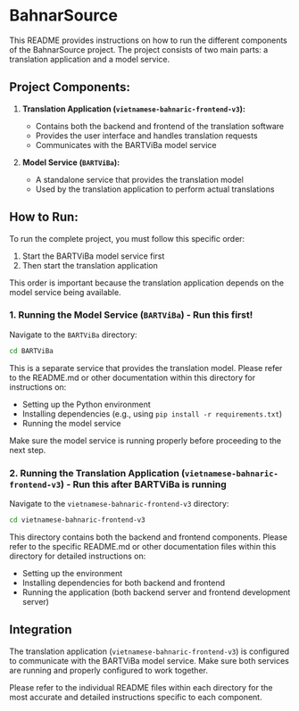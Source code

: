 # BahnarSource

This README provides instructions on how to run the different components of the BahnarSource project. The project consists of two main parts: a translation application and a model service.

## Project Components:

1. **Translation Application (`vietnamese-bahnaric-frontend-v3`):** 
   - Contains both the backend and frontend of the translation software
   - Provides the user interface and handles translation requests
   - Communicates with the BARTViBa model service

2. **Model Service (`BARTViBa`):**
   - A standalone service that provides the translation model
   - Used by the translation application to perform actual translations

## How to Run:

To run the complete project, you must follow this specific order:

1. Start the BARTViBa model service first
2. Then start the translation application

This order is important because the translation application depends on the model service being available.

### 1. Running the Model Service (`BARTViBa`) - Run this first!

Navigate to the `BARTViBa` directory:

```bash
cd BARTViBa
```

This is a separate service that provides the translation model. Please refer to the README.md or other documentation within this directory for instructions on:
- Setting up the Python environment
- Installing dependencies (e.g., using `pip install -r requirements.txt`)
- Running the model service

Make sure the model service is running properly before proceeding to the next step.

### 2. Running the Translation Application (`vietnamese-bahnaric-frontend-v3`) - Run this after BARTViBa is running

Navigate to the `vietnamese-bahnaric-frontend-v3` directory:

```bash
cd vietnamese-bahnaric-frontend-v3
```

This directory contains both the backend and frontend components. Please refer to the specific README.md or other documentation files within this directory for detailed instructions on:
- Setting up the environment
- Installing dependencies for both backend and frontend
- Running the application (both backend server and frontend development server)

## Integration

The translation application (`vietnamese-bahnaric-frontend-v3`) is configured to communicate with the BARTViBa model service. Make sure both services are running and properly configured to work together.

Please refer to the individual README files within each directory for the most accurate and detailed instructions specific to each component.
